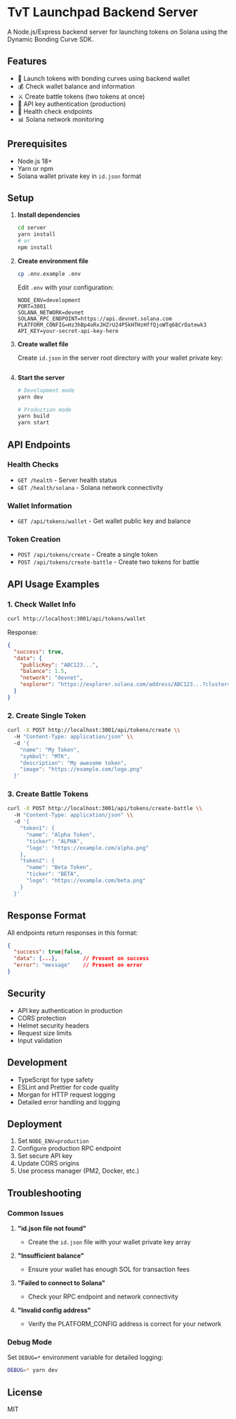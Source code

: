 # TvT Launchpad Backend Server

A Node.js/Express backend server for launching tokens on Solana using the Dynamic Bonding Curve SDK.

## Features

- 🚀 Launch tokens with bonding curves using backend wallet
- 💰 Check wallet balance and information
- ⚔️ Create battle tokens (two tokens at once)
- 🔐 API key authentication (production)
- 🏥 Health check endpoints
- 📊 Solana network monitoring

## Prerequisites

- Node.js 18+ 
- Yarn or npm
- Solana wallet private key in `id.json` format

## Setup

1. **Install dependencies**
   ```bash
   cd server
   yarn install
   # or
   npm install
   ```

2. **Create environment file**
   ```bash
   cp .env.example .env
   ```
   
   Edit `.env` with your configuration:
   ```env
   NODE_ENV=development
   PORT=3001
   SOLANA_NETWORK=devnet
   SOLANA_RPC_ENDPOINT=https://api.devnet.solana.com
   PLATFORM_CONFIG=Hz3hBp4oRxJHZrU24P5kHTHzHffQjoWTq68CrDatewk3
   API_KEY=your-secret-api-key-here
   ```

3. **Create wallet file**
   
   Create `id.json` in the server root directory with your wallet private key:
   ```json
   ```

4. **Start the server**
   ```bash
   # Development mode
   yarn dev
   
   # Production mode
   yarn build
   yarn start
   ```

## API Endpoints

### Health Checks

- `GET /health` - Server health status
- `GET /health/solana` - Solana network connectivity

### Wallet Information

- `GET /api/tokens/wallet` - Get wallet public key and balance

### Token Creation

- `POST /api/tokens/create` - Create a single token
- `POST /api/tokens/create-battle` - Create two tokens for battle

## API Usage Examples

### 1. Check Wallet Info

```bash
curl http://localhost:3001/api/tokens/wallet
```

Response:
```json
{
  "success": true,
  "data": {
    "publicKey": "ABC123...",
    "balance": 1.5,
    "network": "devnet",
    "explorer": "https://explorer.solana.com/address/ABC123...?cluster=devnet"
  }
}
```

### 2. Create Single Token

```bash
curl -X POST http://localhost:3001/api/tokens/create \\
  -H "Content-Type: application/json" \\
  -d '{
    "name": "My Token",
    "symbol": "MTK",
    "description": "My awesome token",
    "image": "https://example.com/logo.png"
  }'
```

### 3. Create Battle Tokens

```bash
curl -X POST http://localhost:3001/api/tokens/create-battle \\
  -H "Content-Type: application/json" \\
  -d '{
    "token1": {
      "name": "Alpha Token",
      "ticker": "ALPHA",
      "logo": "https://example.com/alpha.png"
    },
    "token2": {
      "name": "Beta Token", 
      "ticker": "BETA",
      "logo": "https://example.com/beta.png"
    }
  }'
```

## Response Format

All endpoints return responses in this format:

```json
{
  "success": true|false,
  "data": {...},        // Present on success
  "error": "message"    // Present on error
}
```

## Security

- API key authentication in production
- CORS protection
- Helmet security headers
- Request size limits
- Input validation

## Development

- TypeScript for type safety
- ESLint and Prettier for code quality
- Morgan for HTTP request logging
- Detailed error handling and logging

## Deployment

1. Set `NODE_ENV=production`
2. Configure production RPC endpoint
3. Set secure API key
4. Update CORS origins
5. Use process manager (PM2, Docker, etc.)

## Troubleshooting

### Common Issues

1. **"id.json file not found"**
   - Create the `id.json` file with your wallet private key array

2. **"Insufficient balance"**
   - Ensure your wallet has enough SOL for transaction fees

3. **"Failed to connect to Solana"**
   - Check your RPC endpoint and network connectivity

4. **"Invalid config address"**
   - Verify the PLATFORM_CONFIG address is correct for your network

### Debug Mode

Set `DEBUG=*` environment variable for detailed logging:

```bash
DEBUG=* yarn dev
```

## License

MIT
